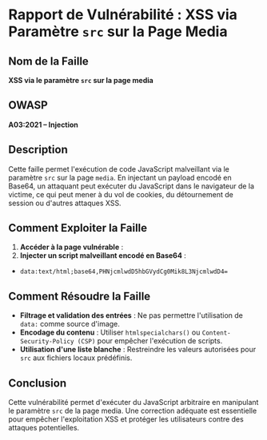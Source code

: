 # Rapport de Vulnérabilité : XSS via Paramètre `src` sur la Page Media

## Nom de la Faille

**XSS via le paramètre ********`src`******** sur la page media**

## OWASP
**A03:2021 – Injection**


## Description

Cette faille permet l'exécution de code JavaScript malveillant via le paramètre `src` sur la page `media`. En injectant un payload encodé en Base64, un attaquant peut exécuter du JavaScript dans le navigateur de la victime, ce qui peut mener à du vol de cookies, du détournement de session ou d'autres attaques XSS.

## Comment Exploiter la Faille

1. **Accéder à la page vulnérable** :
2. **Injecter un script malveillant encodé en Base64** :
- `data:text/html;base64,PHNjcmlwdD5hbGVydCg0Mik8L3NjcmlwdD4=`

## Comment Résoudre la Faille

- **Filtrage et validation des entrées** : Ne pas permettre l'utilisation de `data:` comme source d'image.
- **Encodage du contenu** : Utiliser `htmlspecialchars()` ou `Content-Security-Policy (CSP)` pour empêcher l'exécution de scripts.
- **Utilisation d'une liste blanche** : Restreindre les valeurs autorisées pour `src` aux fichiers locaux prédéfinis.

## Conclusion

Cette vulnérabilité permet d'exécuter du JavaScript arbitraire en manipulant le paramètre `src` de la page media. Une correction adéquate est essentielle pour empêcher l'exploitation XSS et protéger les utilisateurs contre des attaques potentielles.


